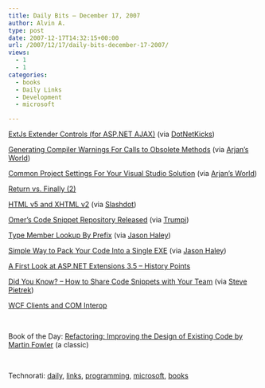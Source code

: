 ```yaml
---
title: Daily Bits – December 17, 2007
author: Alvin A.
type: post
date: 2007-12-17T14:32:15+00:00
url: /2007/12/17/daily-bits-december-17-2007/
views:
  - 1
  - 1
categories:
  - books
  - Daily Links
  - Development
  - microsoft

---
```

<a href="http://www.codeplex.com/ExtJsExtenderControl" target="_blank">ExtJs Extender Controls (for ASP.NET AJAX)</a> (via <a href="http://www.dotnetkicks.com/aspnet/Pack_of_controls_for_Asp_net_Ajax" target="_blank">DotNetKicks</a>)

<a href="http://dotnettipoftheday.org/tips/ObsoleteAttribute.aspx" target="_blank">Generating Compiler Warnings For Calls to Obsolete Methods</a> (via <a href="http://arjansworld.blogspot.com/2007/12/linkblog-for-december-15-2007.html" target="_blank">Arjan&#8217;s World</a>)

<a href="http://www.ademiller.com/blogs/tech/2007/12/common-project-settings-for-your-visual-studio-solution/" target="_blank">Common Project Settings For Your Visual Studio Solution</a> (via <a href="http://arjansworld.blogspot.com/2007/12/linkblog-for-december-15-2007.html" target="_blank">Arjan&#8217;s World</a>)

<a href="http://blogs.msdn.com/jmstall/archive/2007/12/16/return-vs-finally-2.aspx" target="_blank">Return vs. Finally (2)</a>

<a href="http://www.ibm.com/developerworks/web/library/x-html5xhtml2.html?S_TACT=105AGX08&S_CMP=EDU" target="_blank">HTML v5 and XHTML v2</a> (via <a href="http://developers.slashdot.org/article.pl?sid=07/12/16/1656245&from=rss" target="_blank">Slashdot</a>)

<a href="http://weblogs.asp.net/okloeten/archive/2007/12/15/5456106.aspx" target="_blank">Omer&#8217;s Code Snippet Repository Released</a> (via <a href="http://dotnet.org.za/trumpi/archive/2007/12/16/our-daily-link-2007-12-16.aspx" target="_blank">Trumpi</a>)

<a href="http://weblogs.asp.net/okloeten/archive/2007/12/16/5460771.aspx" target="_blank">Type Member Lookup By Prefix</a> (via <a href="http://jasonhaley.com/blog/archive/2007/12/16/140949.aspx" target="_blank">Jason Haley</a>)

<a href="http://www.codeproject.com/KB/cs/applicationpackertool.aspx" target="_blank">Simple Way to Pack Your Code Into a Single EXE</a> (via <a href="http://jasonhaley.com/blog/archive/2007/12/16/140949.aspx" target="_blank">Jason Haley</a>)

<a href="http://dotnetslackers.com/articles/aspnet/AFirstLookAtASPNETExtensions35HistoryPoints.aspx" target="_blank">A First Look at ASP.NET Extensions 3.5 &#8211; History Points</a>

<a href="http://blogs.msdn.com/saraford/archive/2007/12/14/did-you-know-how-to-share-code-snippets-with-your-team.aspx" target="_blank">Did You Know? &#8211; How to Share Code Snippets with Your Team</a> (via <a href="http://spietrek.blogspot.com/2007/12/links-12162007.html" target="_blank">Steve Pietrek</a>)

<a href="http://west-wind.com/weblog/posts/209478.aspx" target="_blank">WCF Clients and COM Interop</a>

&nbsp;

Book of the Day: <a href="http://www.amazon.com/Refactoring-Improving-Existing-Addison-Wesley-Technology/dp/0201485672/ref=pd_bbs_sr_1?ie=UTF8&s=books&qid=1197901777&sr=8-1" target="_blank">Refactoring: Improving the Design of Existing Code by Martin Fowler</a> (a classic)

&nbsp;

<div class="wlWriterSmartContent" id="scid:C16BAC14-9A3D-4c50-9394-FBFEF7A93539:284bce80-de9b-45f8-a146-3ce4e6dae790" style="padding-right: 0px; display: inline; padding-left: 0px; padding-bottom: 0px; margin: 0px; padding-top: 0px">
  <!--dotnetkickit-->
</div>

<div class="wlWriterSmartContent" id="scid:d7bf807d-7bb0-458a-811f-90c51817d5c2:bc5e7085-3153-4f4b-a1c7-37b7cbf5c3ec" style="padding-right: 0px; display: inline; padding-left: 0px; padding-bottom: 0px; margin: 0px; padding-top: 0px">
  <p>
    <span class="TagSite">Technorati:</span> <a href="http://technorati.com/tag/daily" rel="tag" class="tag">daily</a>, <a href="http://technorati.com/tag/links" rel="tag" class="tag">links</a>, <a href="http://technorati.com/tag/programming" rel="tag" class="tag">programming</a>, <a href="http://technorati.com/tag/microsoft" rel="tag" class="tag">microsoft</a>, <a href="http://technorati.com/tag/books" rel="tag" class="tag">books</a><br /><!-- StartInsertedTags: daily,links,programming,microsoft,books :EndInsertedTags -->
  </p>
</div>